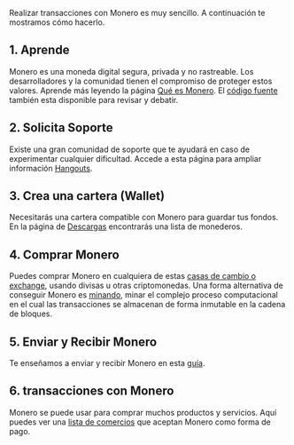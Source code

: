 <div class="text-center container description">
    <p>Realizar transacciones con Monero es muy sencillo. A continuación te mostramos cómo hacerlo.</p>
</div>
<div class="using">
    <section class="container">
        <div class="row">      
            <!-- full block-->
            <div class="full col-lg-12 col-md-12 col-sm-12 col-xs-12">
                <div class="info-block text-adapt">
                    <div class="row center-xs">
                        <div class="col">
                            <h2>1. Aprende</h2>
                        </div>
                    </div>
                    <div class="row start-xs">
                        <p>Monero es una moneda digital segura, privada y no rastreable. 
                        Los desarrolladores y la comunidad tienen el compromiso de proteger estos valores. Aprende más leyendo la página <a href="{{site.baseurl}}/get-started/what-is-monero/">Qué es Monero</a>. El <a href="https://github.com/monero-project">código fuente</a> también esta disponible para revisar y debatir.</p>
                    </div>
                </div>
            </div>
            <!-- end full block -->
        </div>
    </section>
    <section class="container">
        <div class="row">
            <div class="left half no-pad-sm col-lg-6 col-md-6 col-sm-12 col-xs-12">
                <div class="info-block">
                    <div class="row center-xs">
                        <div class="col">
                            <h2>2. Solicita Soporte</h2>
                        </div>
                    </div>
                    <div class="row start-xs">
                        <p>Existe una gran comunidad de soporte que te ayudará en caso de experimentar cualquier dificultad. Accede a esta página para ampliar información <a href="{{site.baseurl}}/community/hangouts/">Hangouts</a>.</p>
                    </div>
                </div>
            </div>
            <div class="right half col-lg-6 col-md-6 col-sm-12 col-xs-12">
                <div class="info-block">
                    <div class="row center-xs">
                        <div class="col">
                            <h2>3. Crea una cartera (Wallet)</h2>
                        </div>
                    </div>
                    <div class="row start-xs">
                        <p>Necesitarás una cartera compatible con Monero para guardar tus fondos. En la página de <a href="{{site.baseurl}}/downloads/">Descargas</a> encontrarás una lista de monederos.</p>
                    </div>
                </div>
            </div>
        </div>
    </section>
    <section class="container">
        <div class="row">      
            <!-- full block-->
            <div class="full col-lg-12 col-md-12 col-sm-12 col-xs-12">
                <div class="info-block text-adapt">
                    <div class="row center-xs">
                        <div class="col">
                            <h2>4. Comprar Monero</h2>
                        </div>
                    </div>
                    <div class="row start-xs">
                        <p>Puedes comprar Monero en cualquiera de estas <a href="{{site.baseurl}}/community/merchants#exchanges">casas de cambio o exchange</a>, usando divisas u otras criptomonedas. Una forma alternativa de conseguir Monero es <a href="{{site.baseurl}}/get-started/mining/">minando</a>, minar el complejo proceso computacional en el cual las transacciones se almacenan de forma inmutable en la cadena de bloques.</p>
                    </div>
                </div>
            </div>
            <!-- end full block -->
        </div>
    </section>
        <section class="container">
        <div class="row">
            <div class="left half no-pad-sm col-lg-6 col-md-6 col-sm-12 col-xs-12">
                <div class="info-block">
                    <div class="row center-xs">
                        <div class="col">
                            <h2>5. Enviar y Recibir Monero</h2>
                        </div>
                    </div>
                    <div class="row start-xs">
                        <p>Te enseñamos a enviar y recibir Monero en esta <a href="{{site.baseurl}}/get-started/accepting/">guía</a>.</p>
                    </div>
                </div>
            </div>
            <div class="right half col-lg-6 col-md-6 col-sm-12 col-xs-12">
                <div class="info-block">
                    <div class="row center-xs">
                        <div class="col">
                            <h2>6. transacciones con Monero</h2>
                        </div>
                    </div>
                    <div class="row start-xs">
                        <p>Monero se puede usar para comprar muchos productos y servicios. Aquí puedes ver una <a href="{{site.baseurl}}/community/merchants/">lista de comercios</a> que aceptan Monero como forma de pago.</p>
                    </div>
                </div>
            </div>
        </div>
    </section>
</div>
